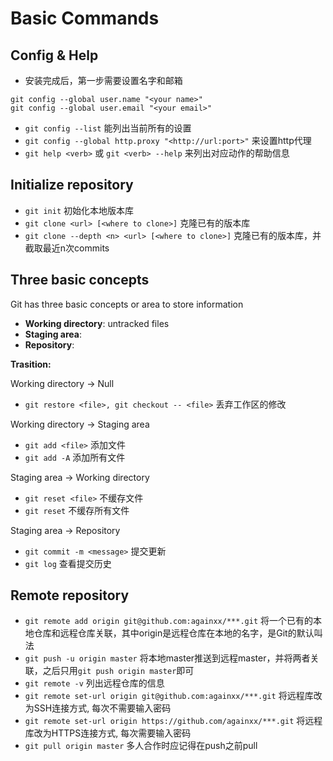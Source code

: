 # Basic Commands

## Config & Help
* 安装完成后，第一步需要设置名字和邮箱  
```shell
git config --global user.name "<your name>"
git config --global user.email "<your email>"
```
* `git config --list` 能列出当前所有的设置
* `git config --global http.proxy "<http://url:port>"` 来设置http代理
* `git help <verb>` 或 `git <verb> --help` 来列出对应动作的帮助信息

## Initialize repository
* `git init` 初始化本地版本库
* `git clone <url> [<where to clone>]` 克隆已有的版本库
* `git clone --depth <n> <url> [<where to clone>]` 克隆已有的版本库，并截取最近n次commits

## Three basic concepts
Git has three basic concepts or area to store information
* __Working directory__: untracked files
* __Staging area__: 
* __Repository__:

**Trasition:**

Working directory -> Null
* `git restore <file>, git checkout -- <file>` 丢弃工作区的修改

Working directory -> Staging area
* `git add <file>` 添加文件
* `git add -A` 添加所有文件

Staging area -> Working directory
* `git reset <file>` 不缓存文件
* `git reset` 不缓存所有文件

Staging area -> Repository
* `git commit -m <message>` 提交更新
* `git log` 查看提交历史

## Remote repository
* `git remote add origin git@github.com:againxx/***.git` 将一个已有的本地仓库和远程仓库关联，其中origin是远程仓库在本地的名字，是Git的默认叫法
* `git push -u origin master` 将本地master推送到远程master，并将两者关联，之后只用`git push origin master`即可
* `git remote -v` 列出远程仓库的信息
* `git remote set-url origin git@github.com:againxx/***.git` 将远程库改为SSH连接方式, 每次不需要输入密码
* `git remote set-url origin https://github.com/againxx/***.git` 将远程库改为HTTPS连接方式, 每次需要输入密码
* `git pull origin master` 多人合作时应记得在push之前pull
